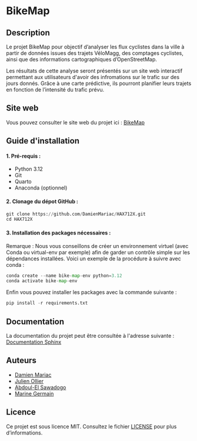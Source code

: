 # BikeMap

## Description

Le projet BikeMap pour objectif d’analyser les flux cyclistes dans la ville à partir de données issues des trajets VéloMagg, des comptages cyclistes, ainsi que des informations cartographiques d’OpenStreetMap.

Les résultats de cette analyse seront présentés sur un site web interactif permettant aux utilisateurs d'avoir des infromations sur le trafic sur des jours donnés. Grâce à une carte prédictive, ils pourront planifier leurs trajets en fonction de l’intensité du trafic prévu.

## Site web
Vous pouvez consulter le site web du projet ici : [BikeMap](https://damienmariac.github.io/HAX712X/index)

## Guide d'installation 

#### 1. Pré-requis :
- Python 3.12
- Git
- Quarto
- Anaconda (optionnel)

#### 2. Clonage du dépot GitHub : 
   
``` python
git clone https://github.com/DamienMariac/HAX712X.git
cd HAX712X
```
#### 3. Installation des packages nécessaires : 

Remarque : Nous vous conseillons de créer un environnement virtuel (avec Conda ou virtual-env par exemple) afin de garder un contrôle simple sur les dépendances installées. 
Voici un exemple de la procédure à suivre avec conda : 

``` python
conda create --name bike-map-env python=3.12
conda activate bike-map-env
```
Enfin vous pouvez installer les packages avec la commande suivante : 
``` python
pip install -r requirements.txt
```

## Documentation 

La documentation du projet peut être consultée à l'adresse suivante : [Documentation Sphinx](documentation/build/index.html)

## Auteurs
- [Damien Mariac](https://github.com/DamienMariac/)
- [Julien Ollier](https://github.com/JulienOllier)
- [Abdoul-El Sawadogo](https://github.com/Kader43)
- [Marine Germain](https://github.com/mgermain12)

## Licence  
Ce projet est sous licence MIT. 
Consultez le fichier [LICENSE](LICENSE) pour plus d’informations.  
